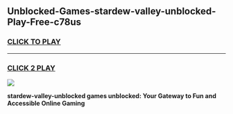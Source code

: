 
## Unblocked-Games-stardew-valley-unblocked-Play-Free-c78us
<h3>
<a href="https://premium76.site?title=stardew-valley-unblocked&ref=12A">CLICK TO PLAY</a></h3>
<hr>

<h3>
<a href="https://premium76.site?title=stardew-valley-unblocked&ref=12A">CLICK 2 PLAY</a>
  
</h3>

<a href="https://premium76.site?title=stardew-valley-unblocked&ref=12A"><img src="https://clearcache.store/games.png"></a>


**stardew-valley-unblocked games unblocked: Your Gateway to Fun and Accessible Online Gaming**
